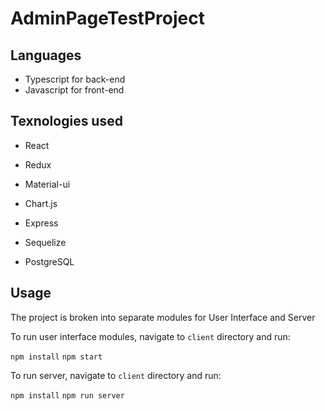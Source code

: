 # AdminPageTestProject

## Languages

* Typescript for back-end
* Javascript for front-end

## Texnologies used

* React
* Redux
* Material-ui
* Chart.js

* Express
* Sequelize
* PostgreSQL

## Usage

The project is broken into separate modules for User Interface and Server

To run user interface modules, navigate to `client` directory and run:

`npm install`
`npm start`

To run server, navigate to `client` directory and run:

`npm install`
`npm run server`


